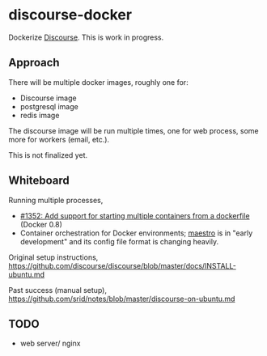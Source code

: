 discourse-docker
================

Dockerize [Discourse](http://discourse.org/). This is work in
progress.

Approach
--------

There will be multiple docker images, roughly one for:

* Discourse image
* postgresql image
* redis image

The discourse image will be run multiple times, one for web process,
some more for workers (email, etc.). 

This is not finalized yet.

Whiteboard
----------

Running multiple processes,

* [#1352: Add support for starting multiple containers from a
  dockerfile](https://github.com/dotcloud/docker/issues/1352) (Docker
  0.8)
* Container orchestration for Docker environments;
  [maestro](https://github.com/toscanini/maestro) is in "early
  development" and its config file format is changing heavily.

Original setup instructions,
https://github.com/discourse/discourse/blob/master/docs/INSTALL-ubuntu.md

Past success (manual setup),
https://github.com/srid/notes/blob/master/discourse-on-ubuntu.md

TODO
----

* web server/ nginx
